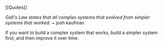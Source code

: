 [[Quotes]]

*Gall's Law states that all complex systems that evolved from simpler systems that worked.* 
~ josh kaufman

If you want to build a complex system that works, build a simpler system first, and then improve it over time.

